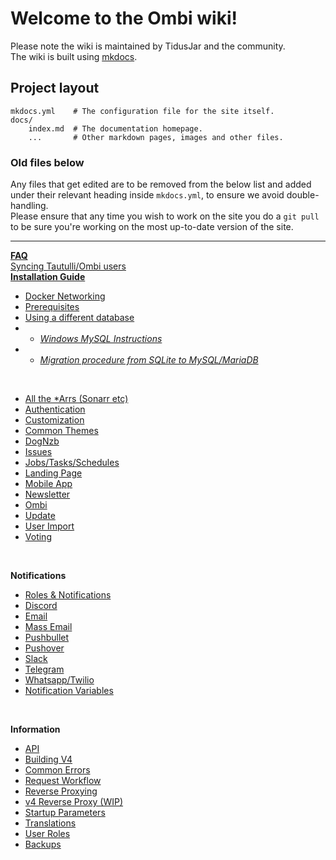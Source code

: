 # Welcome to the Ombi wiki!

Please note the wiki is maintained by TidusJar and the community.<br>
The wiki is built using [mkdocs](https://www.mkdocs.org).

## Project layout

    mkdocs.yml    # The configuration file for the site itself.
    docs/
        index.md  # The documentation homepage.
        ...       # Other markdown pages, images and other files.

### Old files below
Any files that get edited are to be removed from the below list and added under their relevant heading inside `mkdocs.yml`, to ensure we avoid double-handling.  
Please ensure that any time you wish to work on the site you do a `git pull` to be sure you're working on the most up-to-date version of the site.

---

[**FAQ**](https://github.com/tidusjar/Ombi/wiki/FAQ)<br>
[Syncing Tautulli/Ombi users](https://github.com/tidusjar/Ombi/wiki/Ombi-&-Tautulli)<br>
[**Installation Guide**](https://github.com/tidusjar/Ombi/wiki/Installation)<BR>
* [Docker Networking](https://github.com/tidusjar/Ombi/wiki/Docker-Containers)<br>
* [Prerequisites](https://github.com/tidusjar/Ombi/wiki/Prerequisites)<br>
* [Using a different database](https://github.com/tidusjar/Ombi/wiki/Using-a-different-database)<br>
* * [_Windows MySQL Instructions_](https://github.com/tidusjar/Ombi/wiki/Using-a-different-database-(MySQL)-on-Windows)
* * [_Migration procedure from SQLite to MySQL/MariaDB_](https://github.com/tidusjar/Ombi/wiki/Migration-procedure-from-SQLite-to-MySQL-or-MariaDB)<br>
<!-- end of the list --><br>
* [All the *Arrs (Sonarr etc)](https://github.com/tidusjar/Ombi/wiki/Arr-Settings)<br>
* [Authentication](https://github.com/tidusjar/Ombi/wiki/Authentication-Settings)<br> 
* [Customization](https://github.com/tidusjar/Ombi/wiki/Customization-Settings)<br>
* [Common Themes](https://github.com/tidusjar/Ombi/wiki/Ombi-v4-Custom-Themes)<br>
* [DogNzb](https://github.com/tidusjar/Ombi/wiki/DogNzb-Settings)<br>
* [Issues](https://github.com/tidusjar/Ombi/wiki/Issue-Settings)<br> 
* [Jobs/Tasks/Schedules](https://github.com/tidusjar/Ombi/wiki/Jobs-Tasks-Schedules)<br> 
* [Landing Page](https://github.com/tidusjar/Ombi/wiki/Landing-Page-Settings)<br> 
* [Mobile App](https://github.com/tidusjar/Ombi/wiki/Mobile-App-Setup)<br> 
* [Newsletter](https://github.com/tidusjar/Ombi/wiki/Newsletter-Settings)<br> 
* [Ombi](https://github.com/tidusjar/Ombi/wiki/Ombi-Settings)<br> 
* [Update](https://github.com/tidusjar/Ombi/wiki/Update-Settings)<br> 
* [User Import](https://github.com/tidusjar/Ombi/wiki/User-Importer-Settings)<br> 
* [Voting](https://github.com/tidusjar/Ombi/wiki/Vote-Settings)
<!-- end of the list --><br>
**Notifications**<br>
* [Roles & Notifications](https://github.com/tidusjar/Ombi/wiki/Roles-and-Notifications)<br> 
* [Discord](https://github.com/tidusjar/Ombi/wiki/Discord-Notification-Settings)<br> 
* [Email](https://github.com/tidusjar/Ombi/wiki/Email-Notification-Settings)<br> 
* [Mass Email](https://github.com/tidusjar/Ombi/wiki/Mass-Email)<br> 
* [Pushbullet](https://github.com/tidusjar/Ombi/wiki/Pushbullet-Notification-Settings)<br> 
* [Pushover](https://github.com/tidusjar/Ombi/wiki/Pushover-Notification-Settings)<br> 
* [Slack](https://github.com/tidusjar/Ombi/wiki/Slack-Notification-Settings)<br> 
* [Telegram](https://github.com/tidusjar/Ombi/wiki/Telegram-Notifications)<br> 
* [Whatsapp/Twilio](https://github.com/tidusjar/Ombi/wiki/twilio)<br> 
* [Notification Variables](https://github.com/tidusjar/Ombi/wiki/Notification-Template-Variables)
<!-- end of the list --><br>
**Information**<br> 
* [API](https://github.com/tidusjar/Ombi/wiki/Api-Information)<br> 
* [Building V4](https://github.com/tidusjar/Ombi/wiki/Building-V4)<br> 
* [Common Errors](https://github.com/tidusjar/Ombi/wiki/Common-Errors)<br> 
* [Request Workflow](https://github.com/tidusjar/Ombi/wiki/Request-Workflow)<br> 
* [Reverse Proxying](https://github.com/tidusjar/Ombi/wiki/Reverse-Proxy-Examples)<br>
* [v4 Reverse Proxy (WIP)](https://github.com/tidusjar/Ombi/wiki/Reverse-Proxy-v4)<br>
* [Startup Parameters](https://github.com/tidusjar/Ombi/wiki/Startup-Parameters)<br> 
* [Translations](https://github.com/tidusjar/Ombi/wiki/Translations)<br> 
* [User Roles](https://github.com/tidusjar/Ombi/wiki/User-Roles)
* [Backups](https://github.com/tidusjar/Ombi/wiki/Backups)
<!-- end of the list --><br>
